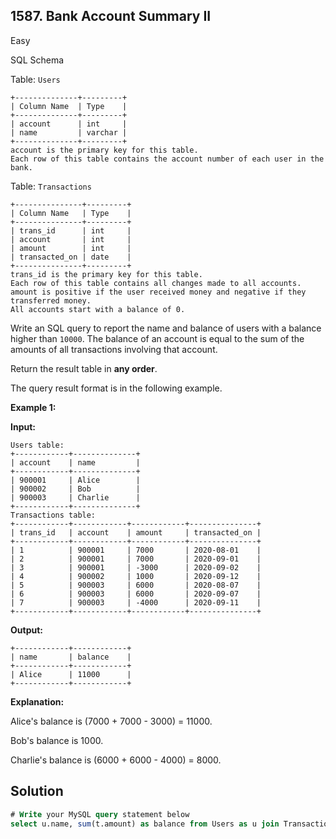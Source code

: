 ## 1587\. Bank Account Summary II

Easy

SQL Schema

Table: `Users`

    +--------------+---------+
    | Column Name  | Type    |
    +--------------+---------+
    | account      | int     |
    | name         | varchar |
    +--------------+---------+
    account is the primary key for this table.
    Each row of this table contains the account number of each user in the bank. 

Table: `Transactions`

    +---------------+---------+
    | Column Name   | Type    |
    +---------------+---------+
    | trans_id      | int     |
    | account       | int     |
    | amount        | int     |
    | transacted_on | date    |
    +---------------+---------+
    trans_id is the primary key for this table.
    Each row of this table contains all changes made to all accounts.
    amount is positive if the user received money and negative if they transferred money.
    All accounts start with a balance of 0. 

Write an SQL query to report the name and balance of users with a balance higher than `10000`. The balance of an account is equal to the sum of the amounts of all transactions involving that account.

Return the result table in **any order**.

The query result format is in the following example.

**Example 1:**

**Input:**

    Users table:
    +------------+--------------+
    | account    | name         |
    +------------+--------------+
    | 900001     | Alice        |
    | 900002     | Bob          |
    | 900003     | Charlie      |
    +------------+--------------+
    Transactions table:
    +------------+------------+------------+---------------+
    | trans_id   | account    | amount     | transacted_on |
    +------------+------------+------------+---------------+
    | 1          | 900001     | 7000       | 2020-08-01    |
    | 2          | 900001     | 7000       | 2020-09-01    |
    | 3          | 900001     | -3000      | 2020-09-02    |
    | 4          | 900002     | 1000       | 2020-09-12    |
    | 5          | 900003     | 6000       | 2020-08-07    |
    | 6          | 900003     | 6000       | 2020-09-07    |
    | 7          | 900003     | -4000      | 2020-09-11    |
    +------------+------------+------------+---------------+

**Output:**

    +------------+------------+
    | name       | balance    |
    +------------+------------+
    | Alice      | 11000      |
    +------------+------------+

**Explanation:**

Alice's balance is (7000 + 7000 - 3000) = 11000.

Bob's balance is 1000.

Charlie's balance is (6000 + 6000 - 4000) = 8000.

## Solution

```sql
# Write your MySQL query statement below
select u.name, sum(t.amount) as balance from Users as u join Transactions as t on u.account = t.account group by u.name having balance > 10000
```